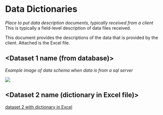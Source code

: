 # Data Dictionaries
_Place to put data description documents, typically received from a client_
This is typically a field-level description of data files received.

This document provides the descriptions of the data that is provided by the client. Attached is the Excel file.

## <Dataset 1 name (from database)\>

_Example image of data schema when data is from a sql server_

![](data-dictionary-from-sql-table.PNG)

## <Dataset 2 name (dictionary in Excel file)\>

[dataset 2 with dictionary in Excel](./Raw-Data-Dictionary.csv)

